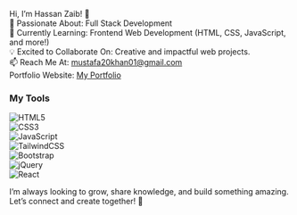Hi, I’m Hassan Zaib! 👋 <br />
👀 Passionate About: Full Stack Development <br />
🌱 Currently Learning: Frontend Web Development (HTML, CSS, JavaScript, and more!) <br />
💡 Excited to Collaborate On: Creative and impactful web projects. <br />
📫 Reach Me At: mustafa20khan01@gmail.com <br />
Portfolio Website: <a href="https://webro1989.github.io/portfolio-webpage/">My Portfolio</a> <br />
### My Tools

![HTML5](https://img.shields.io/badge/HTML5-E34F26?style=for-the-badge&logo=html5&logoColor=white) <br />
![CSS3](https://img.shields.io/badge/CSS3-1572B6?style=for-the-badge&logo=css3&logoColor=white) <br />
![JavaScript](https://img.shields.io/badge/JavaScript-F7DF1E?style=for-the-badge&logo=javascript&logoColor=black) <br />
![TailwindCSS](https://img.shields.io/badge/TailwindCSS-06B6D4?style=for-the-badge&logo=tailwindcss&logoColor=white) <br />
![Bootstrap](https://img.shields.io/badge/Bootstrap-7952B3?style=for-the-badge&logo=bootstrap&logoColor=white) <br />
![jQuery](https://img.shields.io/badge/jQuery-0769AD?style=for-the-badge&logo=jquery&logoColor=white) <br />
![React](https://img.shields.io/badge/React-61DAFB?style=for-the-badge&logo=react&logoColor=black) <br />

I’m always looking to grow, share knowledge, and build something amazing. Let’s connect and create together! 🚀





